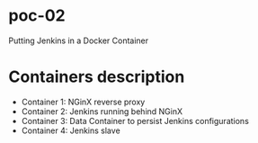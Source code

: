 # poc-02
Putting Jenkins in a Docker Container

# Containers description
- Container 1: NGinX reverse proxy
- Container 2: Jenkins running behind NGinX
- Container 3: Data Container to persist Jenkins configurations
- Container 4: Jenkins slave
